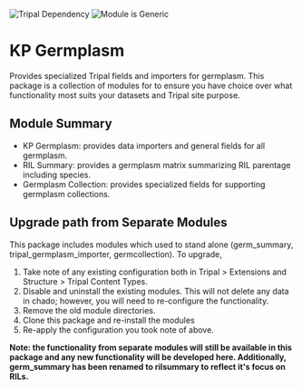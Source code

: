 ![Tripal Dependency](https://img.shields.io/badge/tripal-%3E=3.0-brightgreen)
![Module is Generic](https://img.shields.io/badge/generic-tested%20manually-yellow)

# KP Germplasm

Provides specialized Tripal fields and importers for germplasm. This package is a collection of modules for to ensure you have choice over what functionality most suits your datasets and Tripal site purpose.

## Module Summary

 - KP Germplasm: provides data importers and general fields for all germplasm.
 - RIL Summary: provides a germplasm matrix summarizing RIL parentage including species.
 - Germplasm Collection: provides specialized fields for supporting germplasm collections.

## Upgrade path from Separate Modules
This package includes modules which used to stand alone (germ_summary, tripal_germplasm_importer, germcollection). To upgrade,

1. Take note of any existing configuration both in Tripal > Extensions and Structure > Tripal Content Types.
2. Disable and uninstall the existing modules. This will not delete any data in chado; however, you will need to re-configure the functionality.
3. Remove the old module directories.
4. Clone this package and re-install the modules
5. Re-apply the configuration you took note of above.

**Note: the functionality from separate modules will still be available in this package and any new functionality will be developed here. Additionally, germ_summary has been renamed to rilsummary to reflect it's focus on RILs.**
